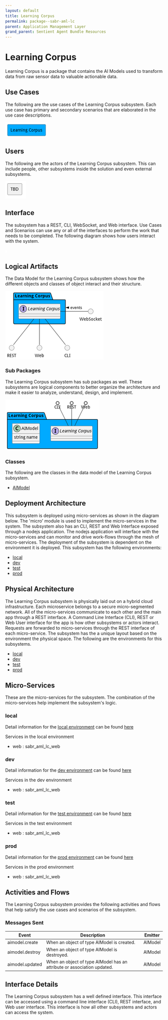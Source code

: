 ```yaml
---
layout: default
title: Learning Corpus
permalink: package--sabr-aml-lc
parent: Application Management Layer
grand_parent: Sentient Agent Bundle Resources
---
```


# Learning Corpus

Learning Corpus is a package that contains the AI Models used to transform data from raw sensor data to valuable actionable data.



## Use Cases

The following are the use cases of the Learning Corpus subsystem. Each use case has primary and secondary scenarios
that are elaborated in the use case descriptions.



![UseCase Diagram](./usecases.png)

## Users

The following are the actors of the Learning Corpus subsystem. This can include people, other subsystems
inside the solution and even external subsystems.



![User Interaction](./userinteraction.png)

## Interface

The subsystem has a REST, CLI, WebSocket, and Web interface. Use Cases and Scenarios can use any or all
of the interfaces to perform the work that needs to be completed. The following  diagram shows how
users interact with the system.

![Scenario Mappings Diagram](./scenariomapping.png)



## Logical Artifacts

The Data Model for the  Learning Corpus subsystem shows how the different objects and classes of object interact
and their structure.

![Sub Package Diagram](./subpackage.png)

### Sub Packages

The Learning Corpus subsystem has sub packages as well. These subsystems are logical components to better
organize the architecture and make it easier to analyze, understand, design, and implement.



![Logical Diagram](./logical.png)

### Classes

The following are the classes in the data model of the Learning Corpus subsystem.

* [AIModel](class-AIModel)



## Deployment Architecture

This subsystem is deployed using micro-services as shown in the diagram below. The 'micro' module is
used to implement the micro-services in the system. The subsystem also has an CLI, REST and Web Interface
exposed through a nodejs application. The nodejs application will interface with the micro-services and
can monitor and drive work-flows through the mesh of micro-services. The deployment of the subsystem is
dependent on the environment it is deployed. This subsystem has the following environments:
* [local](environment--sabr-aml-lc-local)
* [dev](environment--sabr-aml-lc-dev)
* [test](environment--sabr-aml-lc-test)
* [prod](environment--sabr-aml-lc-prod)



## Physical Architecture

The Learning Corpus subsystem is physically laid out on a hybrid cloud infrastructure. Each microservice belongs
to a secure micro-segmented network. All of the micro-services communicate to each other and the main app through a
REST interface. A Command Line Interface (CLI), REST or Web User interface for the app is how other subsystems or actors
interact. Requests are forwarded to micro-services through the REST interface of each micro-service. The subsystem has
the a unique layout based on the environment the physical space. The following are the environments for this
subsystems.
* [local](environment--sabr-aml-lc-local)
* [dev](environment--sabr-aml-lc-dev)
* [test](environment--sabr-aml-lc-test)
* [prod](environment--sabr-aml-lc-prod)


## Micro-Services

These are the micro-services for the subsystem. The combination of the micro-services help implement
the subsystem's logic.


### local

Detail information for the [local environment](environment--sabr-aml-lc-local)
can be found [here](environment--sabr-aml-lc-local)

Services in the local environment

* web : sabr_aml_lc_web


### dev

Detail information for the [dev environment](environment--sabr-aml-lc-dev)
can be found [here](environment--sabr-aml-lc-dev)

Services in the dev environment

* web : sabr_aml_lc_web


### test

Detail information for the [test environment](environment--sabr-aml-lc-test)
can be found [here](environment--sabr-aml-lc-test)

Services in the test environment

* web : sabr_aml_lc_web


### prod

Detail information for the [prod environment](environment--sabr-aml-lc-prod)
can be found [here](environment--sabr-aml-lc-prod)

Services in the prod environment

* web : sabr_aml_lc_web


## Activities and Flows
The Learning Corpus subsystem provides the following activities and flows that help satisfy the use
cases and scenarios of the subsystem.




### Messages Sent

| Event | Description | Emitter |
|-------|-------------|---------|
| aimodel.create |  When an object of type AIModel is created. | AIModel
| aimodel.destroy |  When an object of type AIModel is destroyed. | AIModel
| aimodel.updated |  When an object of type AIModel has an attribute or association updated. | AIModel



## Interface Details
The Learning Corpus subsystem has a well defined interface. This interface can be accessed using a
command line interface (CLI), REST interface, and Web user interface. This interface is how all other
subsystems and actors can access the system.


